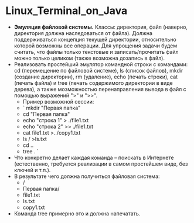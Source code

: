 # Linux_Terminal_on_Java
- **Эмуляция файловой системы.** Классы: директория, файл (наверно, директория должна наследоваться от файла). Должна поддерживаться концепция текущей директории, относительно которой возможны все операции. Для упрощения задачи будем считать, что файлы только текстовые и записать/прочитать файл можно только целиком (также возможна дозапись в файл).	
- Реализовать простейший эмулятор командной строки с командами: cd (перемещение по файловой системе), ls (список файлов), mkdir (создание директории), rm (удаление), echo (печать строки), cat (печать файла) и tree (печать содержимого директории в виде дерева), а также мозможностью перенаправления вывода в файл с помощью выражений ">" и ">>".	
  - Пример возможной сессии:
  - ` mkdir "Первая папка"
  - cd "Первая папка"
  - echo "строка 1" > ./file1.txt
  - echo "строка 2" >> ./file1.txt
  - cat file1.txt >../copy1.txt
  - ls / >ls.txt
  - cd ..
  - tree . `
- Что конкретно делает каждая команда – поискать в Интернете (естественно, требуется реализации в самом простейшем виде, без ключей и т.п.).		
- В результате чего должна получиться файловая система:	
  - /
  -  Первая папка/
  -    file1.txt
  -    ls.txt
  -  copy1.txt
- Команда tree примерно это и должна напечатать.
